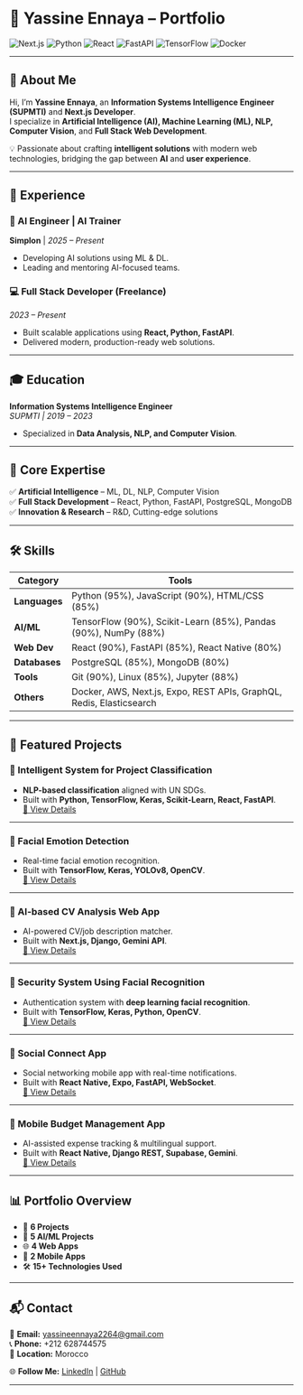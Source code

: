 # 🚀 Yassine Ennaya – Portfolio  

![Next.js](https://img.shields.io/badge/Next.js-000000?style=for-the-badge&logo=nextdotjs&logoColor=white)
![Python](https://img.shields.io/badge/Python-3776AB?style=for-the-badge&logo=python&logoColor=white)
![React](https://img.shields.io/badge/React-20232A?style=for-the-badge&logo=react&logoColor=61DAFB)
![FastAPI](https://img.shields.io/badge/FastAPI-009688?style=for-the-badge&logo=fastapi&logoColor=white)
![TensorFlow](https://img.shields.io/badge/TensorFlow-FF6F00?style=for-the-badge&logo=tensorflow&logoColor=white)
![Docker](https://img.shields.io/badge/Docker-2496ED?style=for-the-badge&logo=docker&logoColor=white)

---

## 👋 About Me  
Hi, I’m **Yassine Ennaya**, an **Information Systems Intelligence Engineer (SUPMTI)** and **Next.js Developer**.  
I specialize in **Artificial Intelligence (AI), Machine Learning (ML), NLP, Computer Vision**, and **Full Stack Web Development**.  

💡 Passionate about crafting **intelligent solutions** with modern web technologies, bridging the gap between **AI** and **user experience**.  

---

## 💼 Experience  

### 🧠 AI Engineer | AI Trainer  
**Simplon** | *2025 – Present*  
- Developing AI solutions using ML & DL.  
- Leading and mentoring AI-focused teams.  

### 💻 Full Stack Developer (Freelance)  
*2023 – Present*  
- Built scalable applications using **React, Python, FastAPI**.  
- Delivered modern, production-ready web solutions.  

---

## 🎓 Education  
**Information Systems Intelligence Engineer**  
*SUPMTI | 2019 – 2023*  
- Specialized in **Data Analysis, NLP, and Computer Vision**.  

---

## 🔑 Core Expertise  
✅ **Artificial Intelligence** – ML, DL, NLP, Computer Vision  
✅ **Full Stack Development** – React, Python, FastAPI, PostgreSQL, MongoDB  
✅ **Innovation & Research** – R&D, Cutting-edge solutions  

---

## 🛠️ Skills  

| Category | Tools |
|----------|-------|
| **Languages** | Python (95%), JavaScript (90%), HTML/CSS (85%) |
| **AI/ML** | TensorFlow (90%), Scikit-Learn (85%), Pandas (90%), NumPy (88%) |
| **Web Dev** | React (90%), FastAPI (85%), React Native (80%) |
| **Databases** | PostgreSQL (85%), MongoDB (80%) |
| **Tools** | Git (90%), Linux (85%), Jupyter (88%) |
| **Others** | Docker, AWS, Next.js, Expo, REST APIs, GraphQL, Redis, Elasticsearch |

---

## 🚀 Featured Projects  

### 🔹 Intelligent System for Project Classification  
- **NLP-based classification** aligned with UN SDGs.  
- Built with **Python, TensorFlow, Keras, Scikit-Learn, React, FastAPI**.  
[🔗 View Details](#)

---

### 🔹 Facial Emotion Detection  
- Real-time facial emotion recognition.  
- Built with **TensorFlow, Keras, YOLOv8, OpenCV**.  
[🔗 View Details](#)

---

### 🔹 AI-based CV Analysis Web App  
- AI-powered CV/job description matcher.  
- Built with **Next.js, Django, Gemini API**.  
[🔗 View Details](#)

---

### 🔹 Security System Using Facial Recognition  
- Authentication system with **deep learning facial recognition**.  
- Built with **TensorFlow, Keras, Python, OpenCV**.  
[🔗 View Details](#)

---

### 🔹 Social Connect App  
- Social networking mobile app with real-time notifications.  
- Built with **React Native, Expo, FastAPI, WebSocket**.  
[🔗 View Details](#)

---

### 🔹 Mobile Budget Management App  
- AI-assisted expense tracking & multilingual support.  
- Built with **React Native, Django REST, Supabase, Gemini**.  
[🔗 View Details](#)

---

## 📊 Portfolio Overview  

- 🧩 **6 Projects**  
- 🤖 **5 AI/ML Projects**  
- 🌐 **4 Web Apps**  
- 📱 **2 Mobile Apps**  
- 🛠️ **15+ Technologies Used**  

---

## 📬 Contact  

📧 **Email:** [yassineennaya2264@gmail.com](mailto:yassineennaya2264@gmail.com)  
📞 **Phone:** +212 628744575  
📍 **Location:** Morocco  

🌐 **Follow Me:** [LinkedIn](#) | [GitHub](#)  

---
